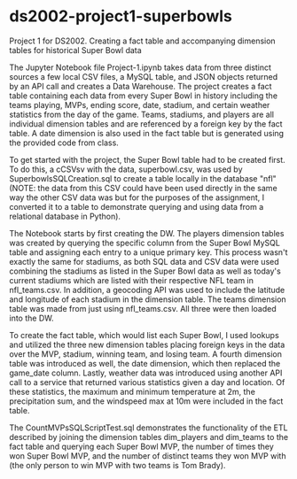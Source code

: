 # ds2002-project1-superbowls
Project 1 for DS2002. Creating a fact table and accompanying dimension tables for historical Super Bowl data

The Jupyter Notebook file Project-1.ipynb takes data from three distinct sources a few local CSV files, a MySQL table, and JSON objects returned by an API call and creates a Data Warehouse. The project creates a 
fact table containing each data from every Super Bowl in history including the teams playing, MVPs, ending score, date, stadium, and certain weather statistics from the day of the game. Teams, stadiums, and players
are all individual dimension tables and are referenced by a foreign key by the fact table. A date dimension is also used in the fact table but is generated using the provided code from class.

To get started with the project, the Super Bowl table had to be created first. To do this, a cCSVsv with the data, superbowl.csv, was used by SuperbowlsSQLCreation.sql to create a table locally in the database "nfl"
(NOTE: the data from this CSV could have been used directly in the same way the other CSV data was but for the purposes of the assignment, I converted it to a table to demonstrate querying and using data from a
relational database in Python).

The Notebook starts by first creating the DW. The players dimension tables was created by querying the specific column from the Super Bowl MySQL table and assigning each entry to a unique primary key. This process
wasn't exactly the same for stadiums, as both SQL data and CSV data were used combining the stadiums as listed in the Super Bowl data as well as today's current stadiums which are listed with their respective
NFL team in nfl_teams.csv. In addition, a geocoding API was used to include the latitude and longitude of each stadium in the dimension table. The teams dimension table was made from just using nfl_teams.csv. All
three were then loaded into the DW.

To create the fact table, which would list each Super Bowl, I used lookups and utilized the three new dimension tables placing foreign keys in the data over the MVP, stadium, winning team, and losing team.
A fourth dimension table was introduced as well, the date dimension, which then replaced the game_date column. Lastly, weather data was introduced using another API call to a service that returned various
statistics given a day and location. Of these statistics, the maximum and minimum temperature at 2m, the precipitation sum, and	the windspeed max at 10m were included in the fact table.

The CountMVPsSQLScriptTest.sql demonstrates the functionality of the ETL described by joining the dimension tables dim_players and dim_teams to the fact table and querying each Super Bowl MVP, 
the number of times they won Super Bowl MVP, and the number of distinct teams they won MVP with (the only person to win MVP with two teams is Tom Brady).
